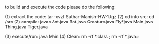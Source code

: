 to build and execute the code please do the following:


(1) extract the code: tar -xvzf Suthar-Manish-HW-1.tgz
(2) cd into src: cd /src
(2) compile: javac Ant.java Bat.java Creature.java Fly*java Main.java Thing.java Tiger.java 

(3) execute/run: java Main
(4) Clean: rm -rf *.class ; rm -rf *.java~
